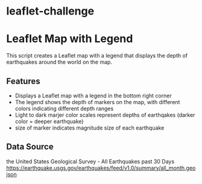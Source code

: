 # leaflet-challenge
Leaflet Map with Legend
========================

This script creates a Leaflet map with a legend that displays the depth of earthquakes around the world on the map.

Features
--------

* Displays a Leaflet map with a legend in the bottom right corner
* The legend shows the depth of markers on the map, with different colors indicating different depth ranges
* Light to dark marjer color scales represent depths of earthqakes (darker color = deeper earthquake)
* size of marker indicates magnitude size of each earthquake

Data Source
-----
the United States Geological Survey - All Earthquakes past 30 Days
https://earthquake.usgs.gov/earthquakes/feed/v1.0/summary/all_month.geojson
